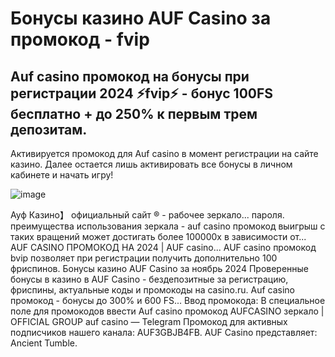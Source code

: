 # Бонусы казино AUF Casino за промокод - fvip

## Auf casino промокод на бонусы при регистрации 2024 ⚡️fvip⚡️ - бонус 100FS бесплатно + до 250% к первым трем депозитам. 

Активируется промокод для Auf casino в момент регистрации на сайте казино. Далее остается лишь активировать все бонусы в личном кабинете и начать игру!

![image](https://github.com/user-attachments/assets/dfe034fc-442b-4966-a248-6bbd6922f6a7)


Ауф Казино】 официальный сайт ® - рабочее зеркало... пароля. преимущества использования зеркала - auf casino промокод выигрыш с таких вращений может достигать более 100000x в зависимости от...
AUF CASINO ПРОМОКОД НА 2024 | AUF casino...
AUF casino промокод bvip позволяет при регистрации получить дополнительно 100 фриспинов.
Бонусы казино AUF Casino за ноябрь 2024
Проверенные бонусы в казино в AUF Casino - бездепозитные за регистрацию, фриспины, актуальные коды и промокоды на casino.ru.
Auf casino промокод - бонусы до 300% и 600 FS...
Ввод промокода: В специальное поле для промокодов ввести Auf casino промокод
AUFCASINO зеркало | OFFICIAL GROUP auf casino — Telegram
Промокод для активных подписчиков нашего канала: AUF3GBJB4FB. AUF Casino представляет: Ancient Tumble.
